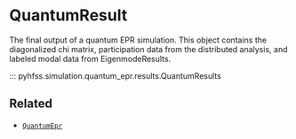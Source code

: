 # QuantumResult

The final output of a quantum EPR simulation. This object contains the diagonalized chi matrix,
participation data from the distributed analysis, and labeled modal data from EigenmodeResults.

::: pyhfss.simulation.quantum_epr.results.QuantumResults

## Related

- [`QuantumEpr`](quantum_epr.md)